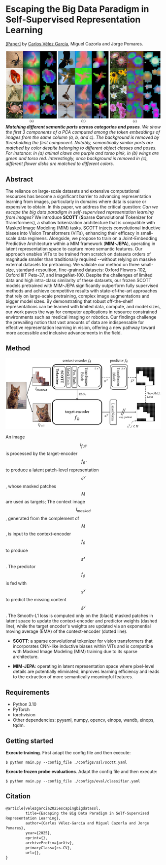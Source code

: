 # __Escaping the Big Data Paradigm in Self-Supervised Representation Learning__

[[Paper]]() by [Carlos Vélez García](https://github.com/cvg25), Miguel Cazorla and Jorge Pomares.

![figure](assets/pca-viz.png)
<em style="text-align: justify">**Matching different semantic parts across categories and poses**. We show the first 3 components of a PCA computed among the token embeddings of images from the same column (a, b, and c). The background is removed by thresholding the first component. Notably, semantically similar parts are matched by color despite belonging to different object classes and poses. For instance: in (a) animal claws are purple and torso pink, in (b) wings are green and torso red. Interestingly, once background is removed in (c), different flower disks are matched to different colors.</em>

## Abstract
The reliance on large-scale datasets and extensive computational resources has become a significant barrier to advancing representation learning from images, particularly in domains where data is scarce or expensive to obtain. In this paper, we address the critical question: _Can we escape the big data paradigm in self-supervised representation learning from images?_ We introduce **SCOTT** (**S**parse **Co**nvolutional **T**okenizer for **T**ransformers), a shallow tokenization architecture that is compatible with Masked Image Modeling (MIM) tasks. SCOTT injects convolutional inductive biases into Vision Transformers (ViTs), enhancing their efficacy in small-scale data regimens. Alongside, we propose to train on a Joint-Embedding Predictive Architecture within a MIM framework (**MIM-JEPA**), operating in latent representation space to capture more semantic features. Our approach enables ViTs to be trained from scratch on datasets orders of magnitude smaller than traditionally required --without relying on massive external datasets for pretraining. We validate our method on three small-size, standard-resoultion, fine-grained datasets: Oxford Flowers-102, Oxford IIIT Pets-37, and ImageNet-100. Despite the challenges of limited data and high intra-class similarity of these datasets, our frozen SCOTT models pretrained with MIM-JEPA significantly outperform fully supervised methods and achieve competitive results with state-of-the-art approaches that rely on large-scale pretraining, complex image augmentations and bigger model sizes. By demonstrating that robust off-the-shelf representations can be learned with limited data, compute, and model sizes, our work paves the way for computer applications in resource constrained environments such as medical imaging or robotics. Our findings challenge the prevailing notion that vast amounts of data are indispensable for effective representation learning in vision, offering a new pathway toward more accessible and inclusive advancements in the field.

## Method
![figure](assets/scott-method.png)

An image $$I_{full}$$ is processed by the target-encoder $$f_{\bar{\theta}}$$ to produce a latent patch-level representation $$s^y$$, whose masked patches $$M$$ are used as targets; The context image $$I_{masked}$$, generated from the complement of $$M$$, is input to the context-encoder $$f_{\theta}$$ to produce $$s^x$$. The predictor $$f_\phi$$ is fed with $$s^x$$ to predict the missing content $$\hat s^y$$. The Smooth-L1 loss is computed only on the (black) masked patches in latent space to update the context-encoder and predictor weights (dashed line), while the target encoder's weights are updated via an exponential moving average (EMA) of the context-encoder (dotted line).

- **SCOTT**: a sparse convolutional tokenizer for vision transformers that incorporates CNN-like inductive biases within ViTs and is compatible with Masked Image Modeling (MIM) training due to its sparse architecture.

- **MIM-JEPA**: operating in latent representation space where pixel-level details are potentially eliminated, improves learning efficiency and leads to the extraction of more semantically meaningful features.

## Requirements

- Python 3.10
- PyTorch
- torchvision
- Other dependencies: pyyaml, numpy, opencv, einops, wandb, einops, tqdm.

## Getting started

**Execute training**. First adapt the config file and then execute:
```
$ python main.py --config_file ./configs/ssl/scott.yaml
```
**Execute frozen probe evaluations**. Adapt the config file and then execute:
```
$ python main.py --config_file ./configs/eval/classifier.yaml
```

## Citation

```
@article{velezgarcia2025escapingbigdatassl,
         title={Escaping the Big Data Paradigm in Self-Supervised Representation Learning}, 
         author={Carlos Vélez-García and Miguel Cazorla and Jorge Pomares},
         year={2025},
         eprint={},
         archivePrefix={arXiv},
         primaryClass={cs.CV},
         url={}, 
}
```
